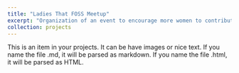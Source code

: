 ```yaml
---
title: "Ladies That FOSS Meetup"
excerpt: "Organization of an event to encourage more women to contribute to Open Source projects"
collection: projects
---
```


This is an item in your projects. It can be have images or nice text. If you name the file .md, it will be parsed as markdown. If you name the file .html, it will be parsed as HTML. 
